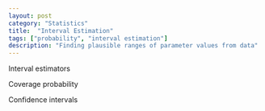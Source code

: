 ```yaml
---
layout: post
category: "Statistics"
title:  "Interval Estimation"
tags: ["probability", "interval estimation"]
description: "Finding plausible ranges of parameter values from data"
---
```


Interval estimators

Coverage probability

Confidence intervals
